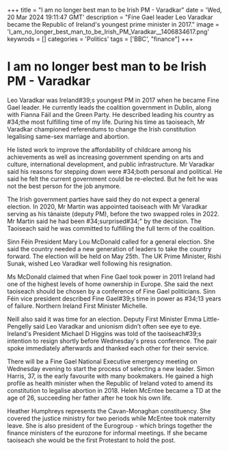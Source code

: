 +++
title = "I am no longer best man to be Irish PM - Varadkar"
date = 'Wed, 20 Mar 2024 19:11:47 GMT'
description = "Fine Gael leader Leo Varadkar became the Republic of Ireland's youngest prime minister in 2017."
image = 'I_am_no_longer_best_man_to_be_Irish_PM_Varadkar__1406834617.png'
keywrods =  []
categories = 'Politics'
tags = ['BBC', "finance"]
+++

# I am no longer best man to be Irish PM - Varadkar

Leo Varadkar was Ireland<bb>#39;s youngest PM in 2017 when he became Fine Gael leader.
He currently leads the coalition government in Dublin, along with Fianna Fáil and the Green Party.
He described leading his country as <bb>#34;the most fulfilling time of my life.
During his time as taoiseach, Mr Varadkar championed referendums to change the Irish constitution legalising same-sex marriage and abortion.

He listed work to improve the affordability of childcare among his achievements as well as increasing government spending on arts and culture, international development, and public infrastructure.
Mr Varadkar said his reasons for stepping down were <bb>#34;both personal and political.
He said he felt the current government could be re-elected.
But he felt he was not the best person for the job anymore.

The Irish government parties have said they do not expect a general election.
In 2020, Mr Martin was appointed taoiseach with Mr Varadkar serving as his tánaiste (deputy PM), before the two swapped roles in 2022.
Mr Martin said he had been <bb>#34;surprised<bb>#34;" by the decision.
The Taoiseach said he was committed to fulfilling the full term of the coalition.

Sinn Féin President Mary Lou McDonald called for a general election.
She said the country needed a new generation of leaders to take the country forward.
The election will be held on May 25th.
The UK Prime Minister, Rishi Sunak, wished Leo Varadkar well following his resignation.

Ms McDonald claimed that when Fine Gael took power in 2011 Ireland had one of the highest levels of home ownership in Europe.
She said the next taoiseach should be chosen by a conference of Fine Gael politicians.
Sinn Féin vice president described Fine Gael<bb>#39;s time in power as <bb>#34;13 years of failure.
Northern Ireland First Minister Michelle.

Neill also said it was time for an election.
Deputy First Minister Emma Little-Pengelly said Leo Varadkar and unionism didn’t often see eye to eye.
Ireland's President Michael D Higgins was told of the taoiseach<bb>#39;s intention to resign shortly before Wednesday's press conference.
The pair spoke immediately afterwards and thanked each other for their service.

There will be a Fine Gael National Executive emergency meeting on Wednesday evening to start the process of selecting a new leader.
Simon Harris, 37, is the early favourite with many bookmakers.
He gained a high profile as health minister when the Republic of Ireland voted to amend its constitution to legalise abortion in 2018.
Helen McEntee became a TD at the age of 26, succeeding her father after he took his own life.

Heather Humphreys represents the Cavan-Monaghan constituency.
She covered the justice ministry for two periods while McEntee took maternity leave.
She is also president of the Eurogroup - which brings together the finance ministers of the eurozone for informal meetings.
If she became taoiseach she would be the first Protestant to hold the post.


